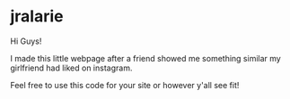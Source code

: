 # jralarie
Hi Guys!

I made this little webpage after a friend showed me something similar my girlfriend had liked on instagram. 

Feel free to use this code for your site or however y'all see fit! 
